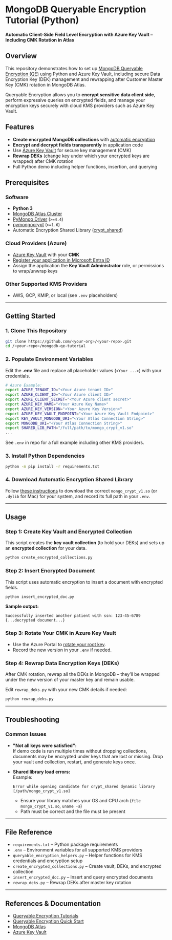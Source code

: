 # MongoDB Queryable Encryption Tutorial (Python)  
**Automatic Client-Side Field Level Encryption with Azure Key Vault – Including CMK Rotation in Atlas**

## Overview

This repository demonstrates how to set up [MongoDB Queryable Encryption (QE)](https://www.mongodb.com/docs/manual/core/queryable-encryption/#std-label-qe-manual-feature-qe) using Python and Azure Key Vault, including secure Data Encryption Key (DEK) management and rewrapping after Customer Master Key (CMK) rotation in MongoDB Atlas.

Queryable Encryption allows you to **encrypt sensitive data client side**, perform expressive queries on encrypted fields, and manage your encryption keys securely with cloud KMS providers such as Azure Key Vault.

## Features

- **Create encrypted MongoDB collections** with [automatic encryption](https://www.mongodb.com/docs/manual/core/queryable-encryption/install-library/#std-label-qe-csfle-install-library)
- **Encrypt and decrypt fields transparently** in application code
- Use [Azure Key Vault](https://learn.microsoft.com/en-us/azure/key-vault/general/overview) for secure key management (CMK)
- **Rewrap DEKs** (change key under which your encrypted keys are wrapped) after CMK rotation
- Full Python demo including helper functions, insertion, and querying

## Prerequisites

### Software

- **Python 3**  
- [MongoDB Atlas Cluster](https://www.mongodb.com/cloud/atlas/register)
- [PyMongo Driver](https://www.mongodb.com/docs/languages/python/pymongo-driver/current/) (`>=4.4`)
- [pymongocrypt](https://pypi.org/project/pymongocrypt/) (`>=1.6`)
- Automatic Encryption Shared Library ([crypt_shared](https://www.mongodb.com/docs/manual/core/queryable-encryption/install-library/#automatic-encryption-shared-library))

### Cloud Providers (Azure)

- [Azure Key Vault](https://learn.microsoft.com/en-us/azure/key-vault/general/overview) with your **CMK**  
- [Register your application in Microsoft Entra ID](https://learn.microsoft.com/en-us/entra/identity-platform/quickstart-register-app)  
- Assign the application the **Key Vault Administrator** role, or permissions to wrap/unwrap keys

### Other Supported KMS Providers
- AWS, GCP, KMIP, or local (see `.env` placeholders)

---

## Getting Started

### 1. Clone This Repository

```bash
git clone https://github.com/<your-org>/<your-repo>.git
cd /<your-repo>/mongodb-qe-tutorial
```

### 2. Populate Environment Variables

Edit the **.env** file and replace all placeholder values (`<Your ...>`) with your credentials.

```bash
# Azure Example:
export AZURE_TENANT_ID="<Your Azure tenant ID>"
export AZURE_CLIENT_ID="<Your Azure client ID>"
export AZURE_CLIENT_SECRET="<Your Azure client secret>"
export AZURE_KEY_NAME="<Your Azure Key Name>"
export AZURE_KEY_VERSION="<Your Azure Key Version>"
export AZURE_KEY_VAULT_ENDPOINT="<Your Azure Key Vault Endpoint>"
export KEY_VAULT_MONGODB_URI="<Your Atlas Connection String>"
export MONGODB_URI="<Your Atlas Connection String>"
export SHARED_LIB_PATH="/full/path/to/mongo_crypt_v1.so"
...
```

See `.env` in repo for a full example including other KMS providers.

### 3. Install Python Dependencies

```bash
python -m pip install -r requirements.txt
```

### 4. Download Automatic Encryption Shared Library

Follow [these instructions](https://www.mongodb.com/docs/manual/core/queryable-encryption/install-library/#automatic-encryption-shared-library) to download the correct `mongo_crypt_v1.so` (or `.dylib` for Mac) for your system, and record its full path in your `.env`.

---

## Usage

### Step 1: Create Key Vault and Encrypted Collection

This script creates the **key vault collection** (to hold your DEKs) and sets up an **encrypted collection** for your data.

```bash
python create_encrypted_collections.py
```

### Step 2: Insert Encrypted Document

This script uses automatic encryption to insert a document with encrypted fields.

```bash
python insert_encrypted_doc.py
```

**Sample output:**
```plaintext
Successfully inserted another patient with ssn: 123-45-6789
{...decrypted document...}
```

### Step 3: Rotate Your CMK in Azure Key Vault

- Use the Azure Portal to [rotate your root key](https://learn.microsoft.com/en-us/azure/key-vault/keys/change-key-version).
- Record the new version in your `.env` if needed.

### Step 4: Rewrap Data Encryption Keys (DEKs)

After CMK rotation, rewrap all the DEKs in MongoDB – they’ll be wrapped under the new version of your master key and remain usable.

Edit `rewrap_deks.py` with your new CMK details if needed:

```bash
python rewrap_deks.py
```

---

## Troubleshooting

### Common Issues

- **"Not all keys were satisfied":**  
  If demo code is run multiple times without dropping collections, documents may be encrypted under keys that are lost or missing. Drop your vault and collection, restart, and generate keys once.

- **Shared library load errors:**  
  Example:  
  ```
  Error while opening candidate for crypt_shared dynamic library [/path/mongo_crypt_v1.so]
  ```
  - Ensure your library matches your OS and CPU arch (`file mongo_crypt_v1.so`, `uname -a`)
  - Path must be correct and the file must be present

---

## File Reference

- `requirements.txt` – Python package requirements
- `.env` – Environment variables for all supported KMS providers
- `queryable_encryption_helpers.py` – Helper functions for KMS credentials and encryption setup
- `create_encrypted_collections.py` – Create vault, DEKs, and encrypted collection
- `insert_encrypted_doc.py` – Insert and query encrypted documents
- `rewrap_deks.py` – Rewrap DEKs after master key rotation

---

## References & Documentation

- [Queryable Encryption Tutorials](https://www.mongodb.com/docs/manual/core/queryable-encryption/tutorials/#queryable-encryption-tutorials)
- [Queryable Encryption Quick Start](https://www.mongodb.com/docs/manual/core/queryable-encryption/quick-start/#queryable-encryption-quick-start)
- [MongoDB Atlas](https://www.mongodb.com/docs/atlas/)
- [Azure Key Vault](https://learn.microsoft.com/en-us/azure/key-vault/general/overview)
